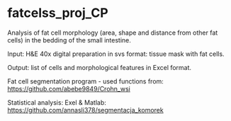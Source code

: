 # fatcelss_proj_CP

Analysis of fat cell morphology (area, shape and distance from other fat cells) in the bedding of the small intestine. 

Input: H&E 40x digital preparation in svs format: tissue mask with fat cells. 

Output: list of cells and morphological features in Excel format. 

Fat cell segmentation program - used functions from: https://github.com/abebe9849/Crohn_wsi

Statistical analysis: Exel & Matlab:
https://github.com/annasli378/segmentacja_komorek

